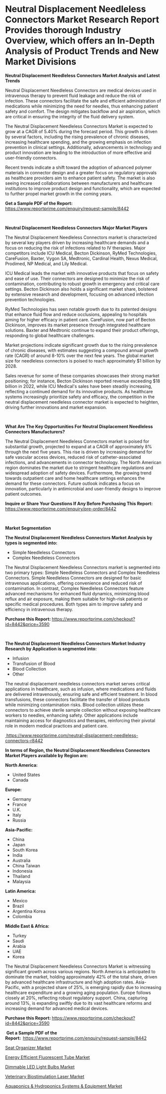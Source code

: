 <p><h1>Neutral Displacement Needleless Connectors Market Research Report Provides thorough Industry Overview, which offers an In-Depth Analysis of Product Trends and New Market Divisions</h1></p><p><strong>Neutral Displacement Needleless Connectors Market Analysis and Latest Trends</strong></p>
<p><p>Neutral Displacement Needleless Connectors are medical devices used in intravenous therapy to prevent fluid leakage and reduce the risk of infection. These connectors facilitate the safe and efficient administration of medications while minimizing the need for needles, thus enhancing patient safety and comfort. The design mitigates backflow and air aspiration, which are critical in ensuring the integrity of the fluid delivery system.</p><p>The Neutral Displacement Needleless Connectors Market is expected to grow at a CAGR of 5.40% during the forecast period. This growth is driven by several factors, including the rising prevalence of chronic diseases, increasing healthcare spending, and the growing emphasis on infection prevention in clinical settings. Additionally, advancements in technology and product innovation are leading to the introduction of more effective and user-friendly connectors.</p><p>Recent trends indicate a shift toward the adoption of advanced polymer materials in connector design and a greater focus on regulatory approvals as healthcare providers aim to enhance patient safety. The market is also seeing increased collaborations between manufacturers and healthcare institutions to improve product design and functionality, which are expected to further propel market growth in the coming years.</p></p>
<p><strong>Get a Sample PDF of the Report:&nbsp;</strong> <a href="https://www.reportprime.com/enquiry/request-sample/8442?utm_campaign=1842&utm_medium=2&utm_source=Github&utm_content=ia&utm_term=26112024&utm_id=neutral-displacement-needleless-connectors">https://www.reportprime.com/enquiry/request-sample/8442</a></p>
<p>&nbsp;</p>
<p><strong>Neutral Displacement Needleless Connectors Major Market Players</strong></p>
<p><p>The Neutral Displacement Needleless Connectors market is characterized by several key players driven by increasing healthcare demands and a focus on reducing the risk of infections related to IV therapies. Major competitors include ICU Medical, Becton Dickinson, RyMed Technologies, CareFusion, Baxter, Vygon SA, Medtronic, Cardinal Health, Nexus Medical, Prodimed, NP Medical, and Lily Medical.</p><p>ICU Medical leads the market with innovative products that focus on safety and ease of use. Their connectors are designed to minimize the risk of contamination, contributing to robust growth in emergency and critical care settings. Becton Dickinson also holds a significant market share, bolstered by extensive research and development, focusing on advanced infection prevention technologies.</p><p>RyMed Technologies has seen notable growth due to its patented designs that enhance fluid flow and reduce occlusions, appealing to hospitals aiming for higher efficacy in patient care. CareFusion, now part of Becton Dickinson, improves its market presence through integrated healthcare solutions. Baxter and Medtronic continue to expand their product offerings, responding to global healthcare challenges.</p><p>Market projections indicate significant growth due to the rising prevalence of chronic diseases, with estimates suggesting a compound annual growth rate (CAGR) of around 8-10% over the next few years. The global market size for needleless connectors is poised to reach approximately $1 billion by 2028.</p><p>Sales revenue for some of these companies showcases their strong market positioning; for instance, Becton Dickinson reported revenue exceeding $18 billion in 2022, while ICU Medical's sales have been steadily increasing, reflecting a continued demand for its innovative products. As healthcare systems increasingly prioritize safety and efficacy, the competition in the neutral displacement needleless connector market is expected to heighten, driving further innovations and market expansion.</p></p>
<p>&nbsp;</p>
<p><strong>What Are The Key Opportunities For Neutral Displacement Needleless Connectors Manufacturers?</strong></p>
<p><p>The Neutral Displacement Needleless Connectors market is poised for substantial growth, projected to expand at a CAGR of approximately 8% through the next five years. This rise is driven by increasing demand for safe vascular access devices, reduced risk of catheter-associated infections, and advancements in connector technology. The North American region dominates the market due to stringent healthcare regulations and widespread adoption of safety devices. Furthermore, the growing trend towards outpatient care and home healthcare settings enhances the demand for these connectors. Future outlook indicates a focus on innovation, particularly in antimicrobial and user-friendly designs to improve patient outcomes.</p></p>
<p><strong>Inquire or Share Your Questions If Any Before Purchasing This Report:</strong> <a href="https://www.reportprime.com/enquiry/pre-order/8442?utm_campaign=1842&utm_medium=2&utm_source=Github&utm_content=ia&utm_term=26112024&utm_id=neutral-displacement-needleless-connectors">https://www.reportprime.com/enquiry/pre-order/8442</a></p>
<p>&nbsp;</p>
<p><strong>Market Segmentation</strong></p>
<p><strong>The Neutral Displacement Needleless Connectors Market Analysis by types is segmented into:</strong></p>
<p><ul><li>Simple Needleless Connectors</li><li>Complex Needleless Connectors</li></ul></p>
<p><p>The Neutral Displacement Needleless Connectors market is segmented into two primary types: Simple Needleless Connectors and Complex Needleless Connectors. Simple Needleless Connectors are designed for basic intravenous applications, offering convenience and reduced risk of contamination. In contrast, Complex Needleless Connectors feature advanced mechanisms for enhanced fluid dynamics, minimizing blood reflux and air exposure, making them suitable for high-risk patients or specific medical procedures. Both types aim to improve safety and efficiency in intravenous therapy.</p></p>
<p><strong>Purchase this Report:&nbsp;</strong><a href="https://www.reportprime.com/checkout?id=8442&price=3590&utm_campaign=1842&utm_medium=2&utm_source=Github&utm_content=ia&utm_term=26112024&utm_id=neutral-displacement-needleless-connectors">https://www.reportprime.com/checkout?id=8442&price=3590</a></p>
<p>&nbsp;</p>
<p><strong>The Neutral Displacement Needleless Connectors Market Industry Research by Application is segmented into:</strong></p>
<p><ul><li>Infusion</li><li>Transfusion of Blood</li><li>Blood Collection</li><li>Other</li></ul></p>
<p><p>The neutral displacement needleless connectors market serves critical applications in healthcare, such as infusion, where medications and fluids are delivered intravenously, ensuring safe and efficient treatment. In blood transfusions, these connectors facilitate the transfer of blood products while minimizing contamination risks. Blood collection utilizes these connectors to achieve sterile sample collection without exposing healthcare workers to needles, enhancing safety. Other applications include maintaining access for diagnostics and therapies, reinforcing their pivotal role in modern medical practices and patient care.</p></p>
<p><a href="https://www.reportprime.com/neutral-displacement-needleless-connectors-r8442?utm_campaign=1842&utm_medium=2&utm_source=Github&utm_content=ia&utm_term=26112024&utm_id=neutral-displacement-needleless-connectors">&nbsp;https://www.reportprime.com/neutral-displacement-needleless-connectors-r8442</a></p>
<p><strong>In terms of Region, the Neutral Displacement Needleless Connectors Market Players available by Region are:</strong></p>
<p>
    <p> <strong> North America: </strong>
        <ul>
            <li>United States</li>
            <li>Canada</li>
        </ul>
        </p> 
    <p> <strong> Europe: </strong>
        <ul>
            <li>Germany</li>
            <li>France</li>
            <li>U.K.</li>
            <li>Italy</li>
            <li>Russia</li>
        </ul>
        </p> 
    <p> <strong> Asia-Pacific: </strong>
        <ul>
            <li>China</li>
            <li>Japan</li>
            <li>South Korea</li>
            <li>India</li>
            <li>Australia</li>
            <li>China Taiwan</li>
            <li>Indonesia</li>
            <li>Thailand</li>
            <li>Malaysia</li>
        </ul>
        </p> 
    <p> <strong> Latin America: </strong>
        <ul>
            <li>Mexico</li>
            <li>Brazil</li>
            <li>Argentina Korea</li>
            <li>Colombia</li>
        </ul>
        </p> 
    <p> <strong> Middle East & Africa: </strong>
        <ul>
            <li>Turkey</li>
            <li>Saudi</li>
            <li>Arabia</li>
            <li>UAE</li>
            <li>Korea</li>
        </ul>
    </p>
    </p>
<p><p>The Neutral Displacement Needleless Connectors Market is witnessing significant growth across various regions. North America is anticipated to dominate the market, holding approximately 42% of the total share, driven by advanced healthcare infrastructure and high adoption rates. Asia-Pacific, with a projected share of 25%, is emerging rapidly due to increasing healthcare expenditure and a growing aging population. Europe follows closely at 20%, reflecting robust regulatory support. China, capturing around 13%, is expanding swiftly due to its vast healthcare reforms and increasing demand for advanced medical devices.</p></p>
<p><strong>Purchase this Report: </strong><a href="https://www.reportprime.com/checkout?id=8442&price=3590&utm_campaign=1842&utm_medium=2&utm_source=Github&utm_content=ia&utm_term=26112024&utm_id=neutral-displacement-needleless-connectors">https://www.reportprime.com/checkout?id=8442&price=3590</a></p>
<p>&nbsp;<strong>Get a Sample PDF of the Report:&nbsp;&nbsp;</strong><a href="https://www.reportprime.com/enquiry/request-sample/8442?utm_campaign=1842&utm_medium=2&utm_source=Github&utm_content=ia&utm_term=26112024&utm_id=neutral-displacement-needleless-connectors">https://www.reportprime.com/enquiry/request-sample/8442</a></p>
<p><strong></strong></p>
<p><p><a href="https://www.linkedin.com/pulse/emerging-seat-organizer-market-opportunities-analysis-investors-p0ghc?utm_campaign=1842&utm_medium=2&utm_source=Github&utm_content=ia&utm_term=26112024&utm_id=neutral-displacement-needleless-connectors">Seat Organizer Market</a></p><p><a href="https://www.linkedin.com/pulse/global-energy-efficient-fluorescent-tube-market-analysis-sjbxc?utm_campaign=1842&utm_medium=2&utm_source=Github&utm_content=ia&utm_term=26112024&utm_id=neutral-displacement-needleless-connectors">Energy Efficient Fluorescent Tube Market</a></p><p><a href="https://www.linkedin.com/pulse/strategic-market-insights-navigating-global-dimmable-led-q93wc?utm_campaign=1842&utm_medium=2&utm_source=Github&utm_content=ia&utm_term=26112024&utm_id=neutral-displacement-needleless-connectors">Dimmable LED Light Bulbs Market</a></p><p><a href="https://issuu.com/reportprime-2/docs/veterinary-biostimulation-laser-mar_f00e0dda03d0c1?utm_campaign=1842&utm_medium=2&utm_source=Github&utm_content=ia&utm_term=26112024&utm_id=neutral-displacement-needleless-connectors">Veterinary Biostimulation Laser Market</a></p><p><a href="https://issuu.com/reportprime-2/docs/aquaponics-hydroponics-systems-equi_4f41fc2767091b?utm_campaign=1842&utm_medium=2&utm_source=Github&utm_content=ia&utm_term=26112024&utm_id=neutral-displacement-needleless-connectors">Aquaponics & Hydroponics Systems & Equipment Market</a></p></p>
